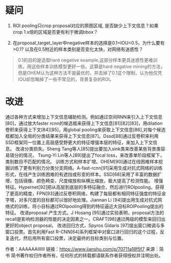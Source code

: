 # 疑问

1. ROI pooling只crop proposal对应的原图区域, 是否缺少上下文信息？如果crop 1.x倍的区域是否更有利于微调bbox？

2. 在proposal_target_layer中negative样本的选择是0.1<IOU<0.5，为什么要有>0.1? 以及在0.5附近的样本类别是否变化太快，对网络有迷惑性？

>0.1的目的是选取hard negative example,这部分样本更具迷惑性更难训练，用这些样本训练模型更好一些。这算是hard negative mining的方法，但是OHEM认为这种方法不是最优的，并去掉了0.1这个限制，认为他仅凭IOU却忽略掉了一些不常见的，背景复杂的ROI。

# 改进

通过各种方式来增加上下文信息辅助检测。例如通过空间RNN来引入上下文信息[80]，通过放大faster rcnn的候选框来获得上下文信息[81][82][83]，用dilation 卷积来获得上下文[84][85]，用global pooling来获取上下文信息[86],对每个候选框都加入全局的分类结果来获得上下文信息[87]。Dssd[88]通过反卷积来利用SSD框架同一位置上高层感受野更大的特征增强本层的特征，来加入上下文信息。
改进分类损失。Sheng Tang等人[85]提出要加入sink类来改善某些背景类容易错分的情况， Tsung-Yi Lin等人[89]提出了focal loss，来改善单阶段框架下，类别数目不匹配的情况。
训练方式和样本扩增。OHEM[90]通过在线困难样本挖掘训练了更有判别力分类分支网络。A-fast-rcnn[91]采用生成对抗式网络的训练形式，在线产生训练困难的有遮挡或形变的样本。SSD[68]采用了丰富的数据扩增，包括镜像、颜色畸变、尺度缩放和纵横比缩放，极大提高了检测性能。
增强特征。Hypernet[92]把从高层到底层的多特征融合，然后进行ROIpooling，获得了更高的精度，FPN[93]通过反卷积网络，构建了每层都有相同特征强度的特征金字塔，对多尺度的目标都可以很好地处理。Jiannan Li [94]提出用生成对抗式网络式的训练，将小目标通过ROIpooling得到的特征逼近大目标ROIPooling提出的特征。
改进proposal 产生方式。J Hosang [95]通过实验表明，proposal方法的recall是影响检测器的性能的决定因素之一。CRAFT[98]通过两级的模型来回归出更好的object proposal。
改进回归方式，Spyros Gidaris [97]提出窗口微调与多窗口投票。首先利用Fast R-CNN[64]系列框架中对窗口进行回归的这个过程，反复迭代，然后用所有窗口投票，决定最终的目标类别与位置。

作者：AAAAAAIIIIII
链接：https://www.jianshu.com/p/70711a18f5f7
来源：简书
简书著作权归作者所有，任何形式的转载都请联系作者获得授权并注明出处。
